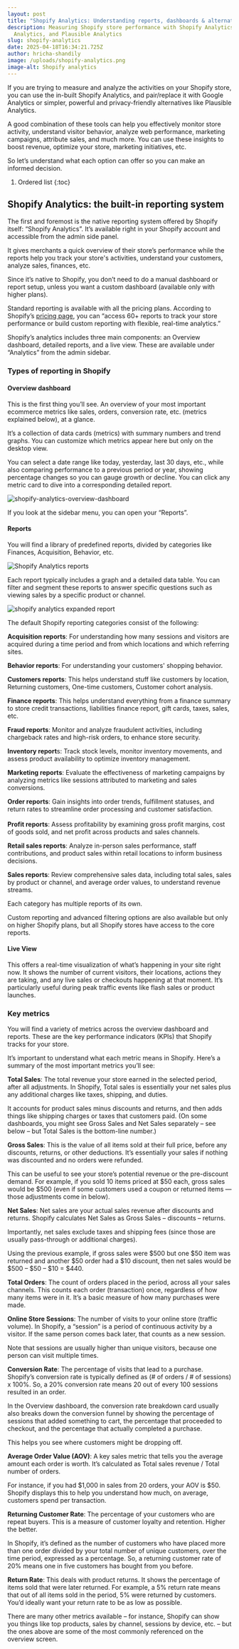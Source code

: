 ```yaml
---
layout: post
title: "Shopify Analytics: Understanding reports, dashboards & alternatives"
description: Measuring Shopify store performance with Shopify Analytics, Google
  Analytics, and Plausible Analytics
slug: shopify-analytics
date: 2025-04-18T16:34:21.725Z
author: hricha-shandily
image: /uploads/shopify-analytics.png
image-alt: Shopify analytics
---
```

If you are trying to measure and analyze the activities on your Shopify store, you can use the in-built Shopify Analytics, and pair/replace it with Google Analytics or simpler, powerful and privacy-friendly alternatives like Plausible Analytics. 

A good combination of these tools can help you effectively monitor store activity, understand visitor behavior, analyze web performance, marketing campaigns, attribute sales, and much more. You can use these insights to boost revenue, optimize your store, marketing initiatives, etc.

So let’s understand what each option can offer so you can make an informed decision.

1. Ordered list
   {:toc}

## Shopify Analytics: the built-in reporting system

The first and foremost is the native reporting system offered by Shopify itself: “Shopify Analytics”. It’s available right in your Shopify account and accessible from the admin side panel.

It gives merchants a quick overview of their store’s performance while the reports help you track your store's activities, understand your customers, analyze sales, finances, etc.

Since it’s native to Shopify, you don’t need to do a manual dashboard or report setup, unless you want a custom dashboard (available only with higher plans).

Standard reporting is available with all the pricing plans. According to Shopify’s [pricing page](https://www.shopify.com/pricing), you can “access 60+ reports to track your store performance or build custom reporting with flexible, real-time analytics.”

Shopify’s analytics includes three main components: an Overview dashboard, detailed reports, and a live view. These are available under “Analytics” from the admin sidebar.

### Types of reporting in Shopify

#### Overview dashboard

This is the first thing you’ll see. An overview of your most important ecommerce metrics like sales, orders, conversion rate, etc. (metrics explained below), at a glance.

It’s a collection of data cards (metrics) with summary numbers and trend graphs. You can customize which metrics appear here but only on the desktop view.

You can select a date range like today, yesterday, last 30 days, etc., while also comparing performance to a previous period or year, showing percentage changes so you can gauge growth or decline. You can click any metric card to dive into a corresponding detailed report.

![shopify-analytics-overview-dashboard](/uploads/shopify-analytics-overview-dashboard.png "shopify-analytics-overview-dashboard")

If you look at the sidebar menu, you can open your “Reports”.

#### Reports

You will find a library of predefined reports, divided by categories like Finances, Acquisition, Behavior, etc.

![Shopify Analytics reports](/uploads/shopify-analytics-reports.png "Shopify Analytics reports")

Each report typically includes a graph and a detailed data table. You can filter and segment these reports to answer specific questions such as viewing sales by a specific product or channel.

![shopify analytics expanded report](/uploads/shopify-analytics-expanded-report.png "shopify analytics expanded report")

The default Shopify reporting categories consist of the following:

**Acquisition reports**: For understanding how many sessions and visitors are acquired during a time period and from which locations and which referring sites. 

**Behavior reports**: For understanding your customers' shopping behavior.

**Customers reports**: This helps understand stuff like customers by location, Returning customers, One-time customers, Customer cohort analysis.

**Finance reports**: This helps understand everything from a finance summary to store credit transactions, liabilities finance report, gift cards, taxes, sales, etc.

**Fraud reports**: Monitor and analyze fraudulent activities, including chargeback rates and high-risk orders, to enhance store security.

**Inventory report**s: Track stock levels, monitor inventory movements, and assess product availability to optimize inventory management.

**Marketing reports**: Evaluate the effectiveness of marketing campaigns by analyzing metrics like sessions attributed to marketing and sales conversions.

**Order reports**: Gain insights into order trends, fulfillment statuses, and return rates to streamline order processing and customer satisfaction.\
\
**Profit reports**: Assess profitability by examining gross profit margins, cost of goods sold, and net profit across products and sales channels.

**Retail sales reports**: Analyze in-person sales performance, staff contributions, and product sales within retail locations to inform business decisions. ​

**Sales reports**: Review comprehensive sales data, including total sales, sales by product or channel, and average order values, to understand revenue streams.

Each category has multiple reports of its own.

Custom reporting and advanced filtering options are also available but only on higher Shopify plans, but all Shopify stores have access to the core reports.

#### Live View

This offers a real-time visualization of what’s happening in your site right now. It shows the number of current visitors, their locations, actions they are taking, and any live sales or checkouts happening at that moment. It’s particularly useful during peak traffic events like flash sales or product launches.

### Key metrics

You will find a variety of metrics across the overview dashboard and reports. These are the key performance indicators (KPIs) that Shopify tracks for your store.

It’s important to understand what each metric means in Shopify. Here’s a summary of the most important metrics you’ll see:

**Total Sales**: The total revenue your store earned in the selected period, after all adjustments. In Shopify, Total sales is essentially your net sales plus any additional charges like taxes, shipping, and duties. 

It accounts for product sales minus discounts and returns, and then adds things like shipping charges or taxes that customers paid. (On some dashboards, you might see Gross Sales and Net Sales separately – see below – but Total Sales is the bottom-line number.)

**Gross Sales**: This is the value of all items sold at their full price, before any discounts, returns, or other deductions​. It’s essentially your sales if nothing was discounted and no orders were refunded. 

This can be useful to see your store’s potential revenue or the pre-discount demand. For example, if you sold 10 items priced at $50 each, gross sales would be $500 (even if some customers used a coupon or returned items — those adjustments come in below).

**Net Sales**: Net sales are your actual sales revenue after discounts and returns. Shopify calculates Net Sales as Gross Sales – discounts – returns​. 

Importantly, net sales exclude taxes and shipping fees (since those are usually pass-through or additional charges). 

Using the previous example, if gross sales were $500 but one $50 item was returned and another $50 order had a $10 discount, then net sales would be $500 – $50 – $10 = $440.

**Total Orders**: The count of orders placed in the period, across all your sales channels. This counts each order (transaction) once, regardless of how many items were in it. It’s a basic measure of how many purchases were made. 

**Online Store Sessions**: The number of visits to your online store (traffic volume). In Shopify, a “session” is a period of continuous activity by a visitor. If the same person comes back later, that counts as a new session. 

Note that sessions are usually higher than unique visitors, because one person can visit multiple times.

**Conversion Rate**: The percentage of visits that lead to a purchase. Shopify’s conversion rate is typically defined as (# of orders / # of sessions) x 100%. So, a 20% conversion rate means 20 out of every 100 sessions resulted in an order. 

In the Overview dashboard, the conversion rate breakdown card usually also breaks down the conversion funnel by showing the percentage of sessions that added something to cart, the percentage that proceeded to checkout, and the percentage that actually completed a purchase. 

This helps you see where customers might be dropping off.

**Average Order Value (AOV)**: A key sales metric that tells you the average amount each order is worth. It’s calculated as Total sales revenue / Total number of orders.

​For instance, if you had $1,000 in sales from 20 orders, your AOV is $50. Shopify displays this to help you understand how much, on average, customers spend per transaction. 

**Returning Customer Rate**: The percentage of your customers who are repeat buyers. This is a measure of customer loyalty and retention. Higher the better.

In Shopify, it’s defined as the number of customers who have placed more than one order divided by your total number of unique customers, over the time period, expressed as a percentage​. So, a returning customer rate of 20% means one in five customers has bought from you before.

**Return Rate**: This deals with product returns. It shows the percentage of items sold that were later returned. For example, a 5% return rate means that out of all items sold in the period, 5% were returned by customers. You’d ideally want your return rate to be as low as possible.

There are many other metrics available – for instance, Shopify can show you things like top products, sales by channel, sessions by device, etc. – but the ones above are some of the most commonly referenced on the overview screen.